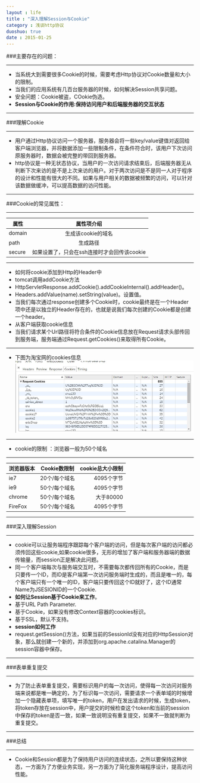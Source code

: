 ```yaml
---
layout : life
title : "深入理解Session与Cookie"
category : 浅谈http协议
duoshuo: true
date : 2015-01-25
---
```


###主要存在的问题：

--------------

* 当系统大到需要很多Cookie的时候，需要考虑Http协议对Cookie数量和大小的限制。
* 当我们的应用系统有几百台服务器的时候，如何解决Session共享问题。
* 安全问题：Cookie被盗，COokie伪造。
* **Session与Cookie的作用:保持访问用户和后端服务器的交互状态**

---------------

###理解Cookie

-----------------------

* 用户通过Http协议访问一个服务器，服务器会将一些key/value键值对返回给客户端浏览器，并将数据添加一些限制条件，在条件符合时，该用户下次访问原服务器时，数据会被完整的带回到服务器。
* http协议是一种无状态协议，当用户的一次访问请求结束后，后端服务器无从判断下次来访的是不是上次来访的用户。对于两次访问是不是同一人对于程序的设计和性能有很大的不同。如果与用户相关的数据被频繁的访问，可以针对该数据做缓冲，可以提高数据的访问性能。

-----------------------

###Cookie的常见属性：

--------------------

|   属性   |        属性项介绍                          |
| -------- |:------------------------------------------:|
|  domain  | 生成该cookie的域名                         | 
|  path    | 生成路径                                   |  
|  secure  | 如果设置了，只会在ssh连接时才会回传该cookie|
 
---------------------

* 如何将cookie添加到Http的Header中 
 * tomcat调用addCookie方法
  * HttpServletResponse.addCookie().addCookieInternal().addHeader()。
  * Headers.addValue(name).setString(value)。设置值。
* 当我们每次通过response创建多个Cookie时，cookie最终是在一个Header项中还是以独立的Header存在的，也就是说我们每次创建的Cookie都是创建一个header。
* 从客户端获取cookie信息
 * 当我们请求某个Url路径将符合条件的Cookie信息放在Request请求头部传回到服务端，服务端通过Request.getCookies()来取得所有Cookie。

-----------------------

* 下图为淘宝网的cookies信息
![gengsuanfa](/life/picture/cookies.jpg)

--------------------

* cookie的限制 ：浏览器一般为50个域名

---------------------

|   浏览器版本   | Cookie数限制    | cookie总大小限制      |
| -------------- |:---------------:|----------------------:|
|  ie7           | 20个/每个域名   | 4095个字节            | 
|  ie9           | 50个/每个域名   | 4095个字节            |  
|  chrome        | 50个/每个域名   | 大于80000			   |
|  FireFox       | 50个/每个域名   | 4095个字节 		   |

------------

###深入理解Session

-------------

* cookie可以让服务端程序跟踪每个客户端的访问，但是每次客户端的访问都必须传回这些cookie,如果cookie很多，无形的增加了客户端和服务器端的数据传输量，而session正是解决此问题。
* 同一个客户端每次与服务端交互时，不需要每次都传回所有的Cookie，而是只要传一个ID，而ID是客户端第一次访问服务端时生成的，而且是唯一的，每个客户端只有一个唯一的ID，客户端只要传回这个ID就好了，这个ID通常Name为JSESIONID的一个Cookie.
* **如何让Session基于Cookie来工作**。
 * 基于URL Path Parameter.
 * 基于Cookie，如果没有修改Context容器的cookies标识。
 * 基于SSL，默认不支持。
* **session如何工作**
 * request.getSession()方法，如果当前的SessionId没有对应的HttpSession对象，那么就创建一个新的，并添加到org.apache.catalina.Manager的session容器中保存。

--------------------

###表单重复提交

--------------------

* 为了防止表单重复提交，需要标识用户的每一次访问，使得每一次访问对服务端来说都是唯一确定的，为了标识每一次访问，需要请求一个表单域的时候增加一个隐藏表单项，填写唯一的token，用户在发出请求的时候，生成token，将token存放在session中，用户提交的时候检查这个token和当前的session中保存的token是否一致，如果一致说明没有重复提交，如果不一致就判断为重复提交。

------------------

###总结

------------------

* Cookie和Session都是为了保持用户访问的连续状态，之所以要保持这种状态，一方面为了方便业务实现，另一方面为了简化服务端程序设计，提高访问性能。

